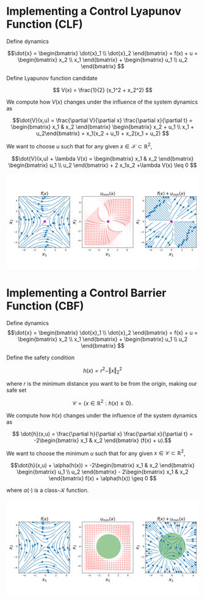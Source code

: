 # Implementing a Control Lyapunov Function (CLF)

Define dynamics

$$\dot{x} = \begin{bmatrix} \dot{x}_1 \\ \dot{x}_2 \end{bmatrix} = f(x) + u =  \begin{bmatrix} x_2 \\ x_1 \end{bmatrix} + \begin{bmatrix} u_1 \\ u_2 \end{bmatrix} $$

Define Lyapunov function candidate

$$ V(x) = \frac{1}{2} (x_1^2 + x_2^2) $$

We compute how $V(x)$ changes under the influence of the system dynamics as

$$\dot{V}(x,u) = \frac{\partial V}{\partial x} \frac{\partial x}{\partial t} = \begin{bmatrix} x_1 & x_2 \end{bmatrix} \begin{bmatrix} x_2 + u_1 \\ x_1 + u_2\end{bmatrix} = x_1(x_2 + u_1) + x_2(x_1 + u_2) $$

We want to choose $u$ such that for any given $x \in \mathcal{X} \subset \mathbb{R}^2$,

$$\dot{V}(x,u) + \lambda V(x) = \begin{bmatrix} x_1 & x_2 \end{bmatrix} \begin{bmatrix} u_1 \\ u_2 \end{bmatrix} + 2 x_1x_2 +\lambda V(x)  \leq 0 $$

![image](CLF_example.png)

# Implementing a Control Barrier Function (CBF)

Define dynamics
$$\dot{x} = \begin{bmatrix} \dot{x}_1 \\ \dot{x}_2 \end{bmatrix} = f(x) + u =  \begin{bmatrix} x_2 \\ x_1 \end{bmatrix} + \begin{bmatrix} u_1 \\ u_2 \end{bmatrix} $$

Define the safety condition

$$ h(x) = r^2 - \Vert x \Vert_2^2 $$

where $r$ is the minimum distance you want to be from the origin, making our safe set

$$ \mathcal{C} = \{x \in \mathbb{R}^2: h(x) \geq 0 \}. $$

We compute how $h(x)$ changes under the influence of the system dynamics as

$$ \dot{h}(x,u) = \frac{\partial h}{\partial x} \frac{\partial x}{\partial t} = -2\begin{bmatrix} x_1 & x_2 \end{bmatrix} (f(x) + u).$$

We want to choose the minimum $u$ such that for any given $x \in \mathcal{C} \subset \mathbb{R}^2$,

$$\dot{h}(x,u) + \alpha(h(x)) = -2\begin{bmatrix} x_1 & x_2 \end{bmatrix} \begin{bmatrix} u_1 \\ u_2 \end{bmatrix} - 2\begin{bmatrix} x_1 & x_2 \end{bmatrix} f(x) + \alpha(h(x)) \geq 0 $$

where $\alpha(\cdot)$ is a class-$\mathcal{K}$ function.


![image](CBF_example.png)